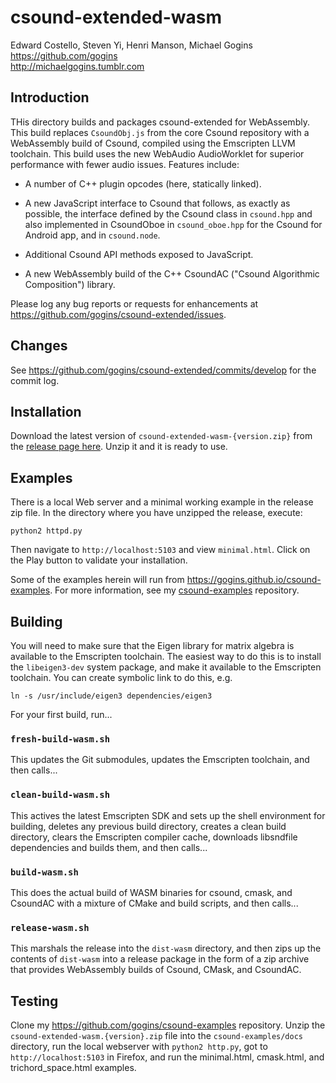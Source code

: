 # csound-extended-wasm

Edward Costello, Steven Yi, Henri Manson, Michael Gogins<br>
https://github.com/gogins<br>
http://michaelgogins.tumblr.com

## Introduction

THis directory builds and packages csound-extended for WebAssembly.
This build replaces `CsoundObj.js` from the core Csound repository with a 
WebAssembly build of Csound, compiled using the Emscripten LLVM toolchain.
This build uses the new WebAudio AudioWorklet for superior performance with 
fewer audio issues. Features include:

* A number of C++ plugin opcodes (here, statically linked).

* A new JavaScript interface to Csound that follows, as exactly as possible,
  the interface defined by the Csound class in `csound.hpp` and also
  implemented in CsoundOboe in `csound_oboe.hpp` for the Csound for Android
  app, and in `csound.node`.

* Additional Csound API methods exposed to JavaScript.

* A new WebAssembly build of the C++ CsoundAC ("Csound Algorithmic 
  Composition") library.

Please log any bug reports or requests for enhancements at
https://github.com/gogins/csound-extended/issues.

## Changes

See https://github.com/gogins/csound-extended/commits/develop for the commit log.

## Installation

Download the latest version of `csound-extended-wasm-{version.zip}` from the 
[release page here](https://github.com/gogins/csound-extended/releases). Unzip 
it and it is ready to use.

## Examples

There is a local Web server and a minimal working example in the release zip 
file. In the directory where you have unzipped the release, execute:

```
python2 httpd.py
```

Then navigate to `http://localhost:5103` and view `minimal.html`. Click on 
the Play button to validate your installation.

Some of the examples herein will run from 
https://gogins.github.io/csound-examples. For more information, see my 
[csound-examples](https://github.com/gogins/csound-examples) repository.

## Building

You will need to make sure that the Eigen library for matrix algebra is 
available to the Emscripten toolchain. The easiest way to do this is to 
install the `libeigen3-dev` system package, and make it available to the 
Emscripten toolchain. You can create symbolic link to do this, e.g.
```
ln -s /usr/include/eigen3 dependencies/eigen3  
```

For your first build, run...

### `fresh-build-wasm.sh`

This updates the Git submodules, updates the Emscripten toolchain, and then 
calls... 

### `clean-build-wasm.sh`

This actives the latest Emscripten SDK and sets up the shell environment for 
building, deletes any previous build directory, creates a clean build 
directory, clears the Emscripten compiler cache, downloads libsndfile 
dependencies and builds them, and then calls...

### `build-wasm.sh`

This does the actual build of WASM binaries for csound, cmask, and CsoundAC 
with a mixture of CMake and build scripts, and then calls...

### `release-wasm.sh`

This marshals the release into the `dist-wasm` directory, and then zips up the 
contents of `dist-wasm` into a release package in the form of a zip archive 
that provides WebAssembly builds of Csound, CMask, and CsoundAC.

## Testing

Clone my https://github.com/gogins/csound-examples repository. Unzip the 
`csound-extended-wasm.{version}.zip` file into the 
`csound-examples/docs` directory, run the local webserver with `python2 http.py`, 
got to `http://localhost:5103` in Firefox, and run the minimal.html, cmask.html, 
and trichord_space.html examples.




